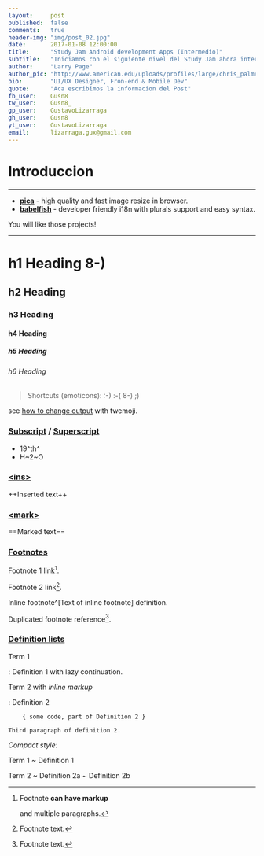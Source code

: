 ```yaml
---
layout:     post
published:  false
comments:   true
header-img: "img/post_02.jpg"
date:       2017-01-08 12:00:00
title:      "Study Jam Android development Apps (Intermedio)"
subtitle:   "Iniciamos con el siguiente nivel del Study Jam ahora intermedio"
author:     "Larry Page"
author_pic: "http://www.american.edu/uploads/profiles/large/chris_palmer_profile_11.jpg"
bio:        "UI/UX Designer, Fron-end & Mobile Dev"
quote:      "Aca escribimos la informacion del Post"
fb_user:    Gusn8
tw_user:    Gusn8_
gp_user:    GustavoLizarraga
gh_user:    Gusn8
yt_user:    GustavoLizarraga
email:      lizarraga.gux@gmail.com
---
```



# Introduccion
---
- __[pica](https://nodeca.github.io/pica/demo/)__ - high quality and fast image
  resize in browser.
- __[babelfish](https://github.com/nodeca/babelfish/)__ - developer friendly
  i18n with plurals support and easy syntax.

You will like those projects!

---

# h1 Heading 8-)
## h2 Heading
### h3 Heading
#### h4 Heading
##### h5 Heading
###### h6 Heading

> Shortcuts (emoticons): :-) :-( 8-) ;)

see [how to change output](https://github.com/markdown-it/markdown-it-emoji#change-output) with twemoji.


### [Subscript](https://github.com/markdown-it/markdown-it-sub) / [Superscript](https://github.com/markdown-it/markdown-it-sup)

- 19^th^
- H~2~O


### [\<ins>](https://github.com/markdown-it/markdown-it-ins)

++Inserted text++


### [\<mark>](https://github.com/markdown-it/markdown-it-mark)

==Marked text==


### [Footnotes](https://github.com/markdown-it/markdown-it-footnote)

Footnote 1 link[^first].

Footnote 2 link[^second].

Inline footnote^[Text of inline footnote] definition.

Duplicated footnote reference[^second].

[^first]: Footnote **can have markup**

    and multiple paragraphs.

[^second]: Footnote text.


### [Definition lists](https://github.com/markdown-it/markdown-it-deflist)

Term 1

:   Definition 1
with lazy continuation.

Term 2 with *inline markup*

:   Definition 2

        { some code, part of Definition 2 }

    Third paragraph of definition 2.

_Compact style:_

Term 1
  ~ Definition 1

Term 2
  ~ Definition 2a
  ~ Definition 2b